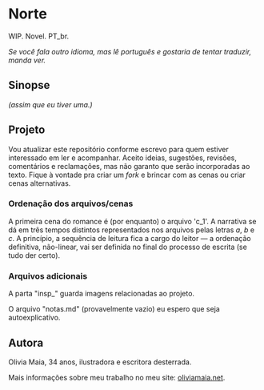 # Norte

WIP. Novel. PT_br.

_Se você fala outro idioma, mas lê português e gostaria de tentar traduzir, manda ver._

## Sinopse

_(assim que eu tiver uma.)_

## Projeto

Vou atualizar este repositório conforme escrevo para quem estiver interessado em ler e acompanhar. Aceito ideias, sugestões, revisões, comentários e reclamações, mas não garanto que serão incorporadas ao texto. Fique à vontade pra criar um _fork_ e brincar com as cenas ou criar cenas alternativas.

### Ordenação dos arquivos/cenas

A primeira cena do romance é (por enquanto) o arquivo 'c_1'. A narrativa se dá em três tempos distintos representados nos arquivos pelas letras _a_, _b_ e _c_. A princípio, a sequência de leitura fica a cargo do leitor — a ordenação definitiva, não-linear, vai ser definida no final do processo de escrita (se tudo der certo).

### Arquivos adicionais

A parta "insp\_" guarda imagens relacionadas ao projeto.

O arquivo "notas.md" (provavelmente vazio) eu espero que seja autoexplicativo.

## Autora

Olivia Maia, 34 anos, ilustradora e escritora desterrada.

Mais informações sobre meu trabalho no meu site: [oliviamaia.net](https://oliviamaia.net).
